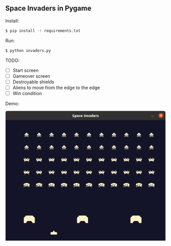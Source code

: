Space Invaders in Pygame
---

Install:
```bash
$ pip install -r requirements.txt
```

Run:
```bash
$ python invaders.py
```

TODO:
  - [ ] Start screen
  - [ ] Gameover screen
  - [ ] Destroyable shields
  - [ ] Aliens to move from the edge to the edge
  - [ ] Win condition

Demo:

![Space Invaders](https://raw.githubusercontent.com/oneearedrabbit/invaders-py/master/examples/invaders.png)
